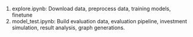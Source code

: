 1. explore.ipynb: Download data, preprocess data, training models, finetune
2. model_test.ipynb: Build evaluation data, evaluation pipeline, investment simulation, result analysis, graph generations.
